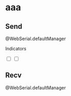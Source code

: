 <!--
author:   André Dietrich
email:    LiaScript@web.de
version:  0.3.2
language: en
narrator: US English Male

logo:     logo.jpg

import: macros_webserial.md
import: macros_dashboard.md
-->

# aaa


## Send

@WebSerial.defaultManager

Indicators

<input type="checkbox" id="left">
<input type="checkbox" id="right" value="1">

<script>
let sendSignalMsg = function()
{
    console.log("Sending signal message");

    let data = ( document.getElementById('left').checked ? (1 << 6) : 0 ) +
               ( document.getElementById('right').checked ? (1 << 5) : 0 );

    //convert data to an 8 byte array where hte lsb of data are stored in 
    let bytes = new Array(8);
    for (let i = 0; i < bytes.length; i++) 
        bytes[i] = (data >> (i * 8)) & 0xFF;
    
    window.connection.send( "can-send", [203, bytes] );
}

document.getElementById('left').addEventListener('click', sendSignalMsg);
document.getElementById('right').addEventListener('click', sendSignalMsg);
</script>


## Recv

@WebSerial.defaultManager

<div id="speedometer" style="transform: scale(1.2); transform-origin: top left;">
<div style="display: none;"><img id="sprite" src="http://localhost:8000/_can_hacking/html5-canvas-speedometer/assets/icons.svg"></div>
<canvas id="canvas" width="425" height="210"></canvas>
</div>

<script>
    setInterval(function()
    {
        try
        {
            window.update_dash();
        }
        catch (error)
        {
            console.error("An error occurred:", error);
        }
        
    }, 1000/16);

"LIA: wait"
</script>

<script>
    window.connection.on('can-recv', function(msg) 
    {
       
        if( msg[0] == 203 ) // SCM_FEEDBACK
        {   
            console.log( "message" );
            // data[1] is an array of multiple integers where each element represents the value of a byte
            // convert into a single integer where the lsb were contained in element 0
            let data = 0;
            for (let i = 0; i < msg[1].length; i++) {
                data |= msg[1][i] << (8 * i);
            }
            console.log( data );

            // true if bit 6 of data is set
            window.turnSignalsStates.left = (data & (1 << 6)) !== 0;     
            window.turnSignalsStates.right = (data & (1 << 5)) !== 0;     

            console.log( window.turnSignalsStates.left );
        }        
    });

    //"LIA: wait"
</script>